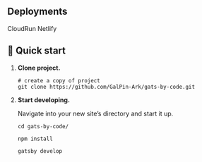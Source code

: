 
## Deployments

CloudRun
Netlify


## 🚀 Quick start

1.  **Clone project.**

    

    ```shell
    # create a copy of project
    git clone https://github.com/GalPin-Ark/gats-by-code.git
    ```

1.  **Start developing.**

    Navigate into your new site’s directory and start it up.

    ```shell
    cd gats-by-code/

    npm install

    gatsby develop
    ```
